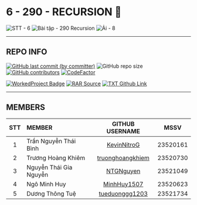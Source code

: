 # 6 - 290 - RECURSION 🫠

![STT - 6](https://img.shields.io/badge/STT-6-EDB7ED?style=for-the-badge)
![Bài tập - 290 Recursion](https://img.shields.io/badge/b%C3%A0i_t%E1%BA%ADp-290_recursion-8DDFCB?style=for-the-badge)
![Ải - 8](https://img.shields.io/badge/%E1%BA%A3i-8-ECEE81?style=for-the-badge)

---

## REPO INFO

[![GitHub last commit (by committer)](https://img.shields.io/github/last-commit/NMLT-NTTMK-K18/6-290-recursion?style=for-the-badge&color=CAEDFF)](../../../commits/main)
![GitHub repo size](https://img.shields.io/github/repo-size/NMLT-NTTMK-K18/6-290-recursion?style=for-the-badge&color=D8B4F8)
[![GitHub contributors](https://img.shields.io/github/contributors/NMLT-NTTMK-K18/6-290-recursion?style=for-the-badge&color=FBF0B2)](../../../graphs/contributors)
[![CodeFactor](https://img.shields.io/codefactor/grade/github/nmlt-nttmk-k18/6-290-recursion?style=for-the-badge)](https://www.codefactor.io/repository/github/nmlt-nttmk-k18/6-290-recursion)

[![WorkedProject Badge](https://img.shields.io/badge/progress-211%20%2F%20290-82A0D8?style=for-the-badge)](./UnworkedProject.md)
[![RAR Source](https://img.shields.io/badge/rar_source-download-FF8080?style=for-the-badge)](../../../releases/download/RAR/23520161_23520730_23520623_23521049_23521734_BT06.rar/)
[![TXT Github Link](https://img.shields.io/badge/txt_github_link-download-8CB369?style=for-the-badge)](../../../releases/download/RAR/23520161_23520730_23520623_23521049_23521734_BT06.txt/)

---

## MEMBERS

| **STT** | **MEMBER**             |                   **GITHUB USERNAME**                   | **MSSV** |
| :-----: | :--------------------- | :-----------------------------------------------------: | -------- |
|    1    | Trần Nguyễn Thái Bình  |      [KevinNitroG](https://github.com/KevinNitroG)      | 23520161 |
|    2    | Trương Hoàng Khiêm     | [truonghoangkhiem](https://github.com/truonghoangkhiem) | 23520730 |
|    3    | Nguyễn Thái Gia Nguyễn |        [NTGNguyen](https://github.com/NTGNguyen)        | 23521049 |
|    4    | Ngô Minh Huy           |      [MinhHuy1507](https://github.com/MinhHuy1507)      | 23520623 |
|    5    | Dương Thông Tuệ        |   [tueduonggg1203](https://github.com/tueduonggg1203)   | 23521734 |
